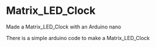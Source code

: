 # Matrix_LED_Clock
Made a Matrix_LED_Clock with an Arduino nano 

There is a simple arduino code to make a Matrix_LED_Clock  
